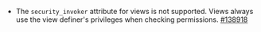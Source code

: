 - The `security_invoker` attribute for views is not supported. Views always use the view definer's privileges when checking permissions. [#138918](https://github.com/cockroachdb/cockroach/issues/138918)
